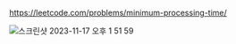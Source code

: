 https://leetcode.com/problems/minimum-processing-time/

![스크린샷 2023-11-17 오후 1 51 59](https://github.com/ai-kmu/etc/assets/77227377/d444c060-0991-4167-90ff-156e9a266f8a)
